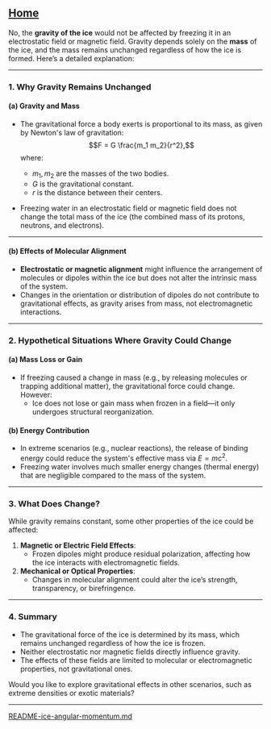 [Home](https://t2m.io/VwvDcuw)
---

No, the **gravity of the ice** would not be affected by freezing it in an electrostatic field or magnetic field. Gravity depends solely on the **mass** of the ice, and the mass remains unchanged regardless of how the ice is formed. Here’s a detailed explanation:

---

### **1. Why Gravity Remains Unchanged**

#### **(a) Gravity and Mass**
- The gravitational force a body exerts is proportional to its mass, as given by Newton's law of gravitation:
  $$F = G \frac{m_1 m_2}{r^2},$$
  where:
  - $m_1, m_2$ are the masses of the two bodies.
  - $G$ is the gravitational constant.
  - $r$ is the distance between their centers.

- Freezing water in an electrostatic field or magnetic field does not change the total mass of the ice (the combined mass of its protons, neutrons, and electrons).

---

#### **(b) Effects of Molecular Alignment**
- **Electrostatic or magnetic alignment** might influence the arrangement of molecules or dipoles within the ice but does not alter the intrinsic mass of the system.
- Changes in the orientation or distribution of dipoles do not contribute to gravitational effects, as gravity arises from mass, not electromagnetic interactions.

---

### **2. Hypothetical Situations Where Gravity Could Change**

#### **(a) Mass Loss or Gain**
- If freezing caused a change in mass (e.g., by releasing molecules or trapping additional matter), the gravitational force could change. However:
  - Ice does not lose or gain mass when frozen in a field—it only undergoes structural reorganization.

#### **(b) Energy Contribution**
- In extreme scenarios (e.g., nuclear reactions), the release of binding energy could reduce the system's effective mass via $E = mc^2$.
- Freezing water involves much smaller energy changes (thermal energy) that are negligible compared to the mass of the system.

---

### **3. What Does Change?**
While gravity remains constant, some other properties of the ice could be affected:
1. **Magnetic or Electric Field Effects**:
   - Frozen dipoles might produce residual polarization, affecting how the ice interacts with electromagnetic fields.
2. **Mechanical or Optical Properties**:
   - Changes in molecular alignment could alter the ice’s strength, transparency, or birefringence.

---

### **4. Summary**
- The gravitational force of the ice is determined by its mass, which remains unchanged regardless of how the ice is frozen.
- Neither electrostatic nor magnetic fields directly influence gravity.
- The effects of these fields are limited to molecular or electromagnetic properties, not gravitational ones.

Would you like to explore gravitational effects in other scenarios, such as extreme densities or exotic materials?


---

[README-ice-angular-momentum.md](https://t2m.io/qdiRSJL)
